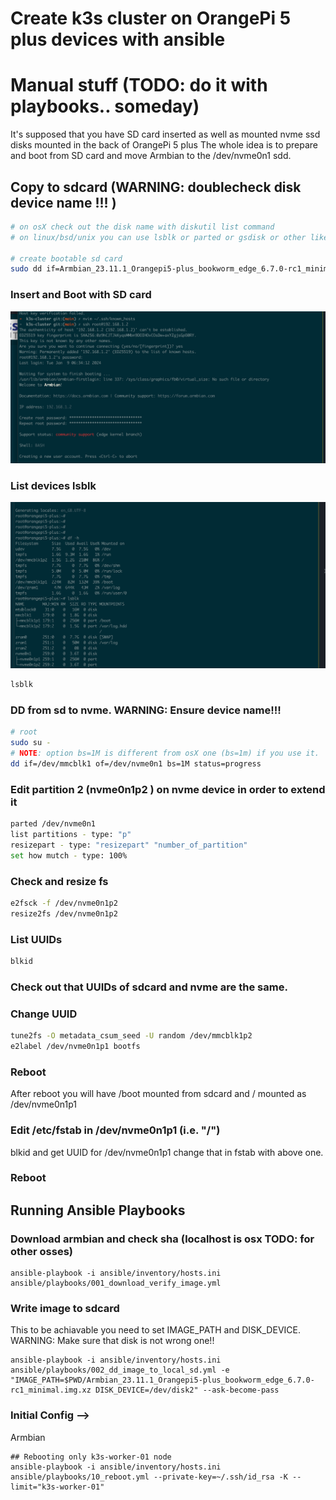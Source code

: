 # **Create k3s cluster on OrangePi 5 plus devices with ansible** 

# Manual stuff (TODO: do it with playbooks.. someday)
It's supposed that you have SD card inserted as well as mounted nvme ssd disks mounted in the back of OrangePi 5 plus
The whole idea is to prepare and boot from SD card and move Armbian to the /dev/nvme0n1 sdd. 

## Copy to sdcard (WARNING: doublecheck disk device name !!! )
```bash
# on osX check out the disk name with diskutil list command 
# on linux/bsd/unix you can use lsblk or parted or gsdisk or other like cdisk fdisk etc.

# create bootable sd card
sudo dd if=Armbian_23.11.1_Orangepi5-plus_bookworm_edge_6.7.0-rc1_minimal.img of=/dev/disk2 bs=1m status=progress
```

### Insert and Boot with SD card
![First login](./images/01_fist_login_script.png)
### List devices lsblk
![Check devices ](./images/02_check_devices.png)
```bash
lsblk
```
### DD from sd to nvme. WARNING: Ensure device name!!!
```bash
# root
sudo su -
# NOTE: option bs=1M is different from osX one (bs=1m) if you use it. 
dd if=/dev/mmcblk1 of=/dev/nvme0n1 bs=1M status=progress
```
### Edit partition 2 (nvme0n1p2 ) on nvme device in order to extend it 
```bash
parted /dev/nvme0n1 
list partitions - type: "p"
resizepart - type: "resizepart" "number_of_partition"
set how mutch - type: 100%
```

### Check and resize fs 
```bash
e2fsck -f /dev/nvme0n1p2
resize2fs /dev/nvme0n1p2
```
### List UUIDs
```bash
blkid
```
### Check out that UUIDs of sdcard and nvme are the same.

### Change UUID 
```bash
tune2fs -O metadata_csum_seed -U random /dev/mmcblk1p2
e2label /dev/nvme0n1p1 bootfs
```

### Reboot 
After reboot you will have /boot mounted from sdcard and / mounted as /dev/nvme0n1p1

### Edit /etc/fstab in /dev/nvme0n1p1 (i.e. "/")
blkid and get UUID for /dev/nvme0n1p1
change that in fstab with above one.

### Reboot 






## Running Ansible Playbooks
### Download armbian and check sha (localhost is osx TODO: for other osses) 
```ansible
ansible-playbook -i ansible/inventory/hosts.ini ansible/playbooks/001_download_verify_image.yml
```

### Write image to sdcard
This to be achiavable you need to set IMAGE_PATH and DISK_DEVICE.
WARNING: Make sure that disk is not wrong one!!
```ansible 
ansible-playbook -i ansible/inventory/hosts.ini ansible/playbooks/002_dd_image_to_local_sd.yml -e "IMAGE_PATH=$PWD/Armbian_23.11.1_Orangepi5-plus_bookworm_edge_6.7.0-rc1_minimal.img.xz DISK_DEVICE=/dev/disk2" --ask-become-pass
```
### Initial Config --> 
Armbian


```ansible-playbook
## Rebooting only k3s-worker-01 node
ansible-playbook -i ansible/inventory/hosts.ini ansible/playbooks/10_reboot.yml --private-key=~/.ssh/id_rsa -K --limit="k3s-worker-01"

```
